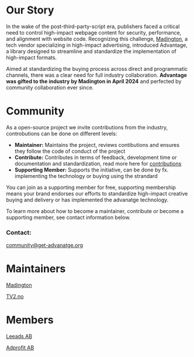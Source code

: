 # Our Story

In the wake of the post-third-party-script era, publishers faced a critical need to control high-impact webpage content for security, performance, and alignment with website code. Recognizing this challenge, [Madington](https://www.madington.com), a tech vendor specializing in high-impact advertising, introduced Advantage, a library designed to streamline and standardize the implementation of high-impact formats.

Aimed at standardizing the buying process across direct and programmatic channels, there was a clear need for full industry collaboration. **Advantage was gifted to the industry by Madington in April 2024** and perfected by community collaboration ever since.

# Community

As a open-source project we invite contributions from the industry, controbutions can be done on different levels:

-   **Maintainer:** Maintains the project, reviews contibutions and ensures they follow the code of conduct of the project
-   **Contribute:** Contributes in terms of feedback, development time or documentation and standardization, read more here for [contributions](/about/contributions.html)
-   **Supporting Member:** Supports the initiative, can be done by fx. implementing the technology or buying using the strandard

You can join as a supporting member for free, supporting membership means your brand endorses our efforts to standardize high-impact creative buying and delivery or has implemented the advanatge technology.

To learn more about how to become a maintainer, contribute or become a supporting member, see contact information below.

### Contact:

[community@get-advanatge.org](mailto:community@get-advantage.org)

# Maintainers

[Madington](https://www.madington.com)

[TV2.no](https://www.tv2.no)

# Members

[Leeads AB](https://www.leeads.com)

[Adprofit AB](https://www.adprofit.se)
